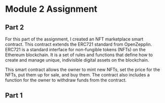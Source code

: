 # Module 2 Assignment
## Part 2
For this part of the assignment, I created an NFT marketplace smart contract. This contract extends the ERC721 standard from OpenZepplin. ERC721 is a standard interface for non-fungible tokens (NFTs) on the Ethereum blockchain. It is a set of rules and functions that define how to create and manage unique, indivisible digital assets on the blockchain.

This smart contract allows the owner to mint new NFTs, set the price for the NFTs, put them up for sale, and buy them. The contract also includes a function for the owner to withdraw funds from the contract.

## Part 1
